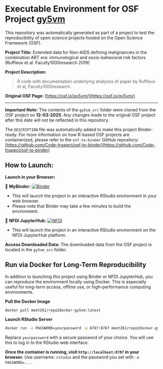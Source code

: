 # Executable Environment for OSF Project [gy5vm](https://osf.io/gy5vm/)

This repository was automatically generated as part of a project to test the reproducibility of open science projects hosted on the Open Science Framework (OSF).

**Project Title:** Extended data for Non-AIDS defining malignancies in the combination ART era: immunological and socio-behavioral risk factors (Ruffieux et al. Faculty1000research 2019)

**Project Description:**
> R code with documentation underlying analyses of paper by Ruffieux et al, Faculty1000research.

**Original OSF Page:** [https://osf.io/gy5vm/](https://osf.io/gy5vm/)

---

**Important Note:** The contents of the `gy5vm_src` folder were cloned from the OSF project on **12-03-2025**. Any changes made to the original OSF project after this date will not be reflected in this repository.

The `DESCRIPTION` file was automatically added to make this project Binder-ready. For more information on how R-based OSF projects are containerized, please refer to the `osf-to-binder` GitHub repository: [https://github.com/Code-Inspect/osf-to-binder](https://github.com/Code-Inspect/osf-to-binder)

## How to Launch:

**Launch in your Browser:**

🚀 **MyBinder:** [![Binder](https://mybinder.org/badge_logo.svg)](https://mybinder.org/v2/gh/code-inspect-binder/osf_gy5vm/HEAD?urlpath=rstudio)

   * This will launch the project in an interactive RStudio environment in your web browser.
   * Please note that Binder may take a few minutes to build the environment.

🚀 **NFDI JupyterHub:** [![NFDI](https://nfdi-jupyter.de/images/nfdi_badge.svg)](https://hub.nfdi-jupyter.de/r2d/gh/code-inspect-binder/osf_gy5vm/HEAD?urlpath=rstudio)

   * This will launch the project in an interactive RStudio environment on the NFDI JupyterHub platform.

**Access Downloaded Data:**
The downloaded data from the OSF project is located in the `gy5vm_src` folder.

## Run via Docker for Long-Term Reproducibility

In addition to launching this project using Binder or NFDI JupyterHub, you can reproduce the environment locally using Docker. This is especially useful for long-term access, offline use, or high-performance computing environments.

**Pull the Docker Image**

```bash
docker pull meet261/repo2docker-gy5vm:latest
```

**Launch RStudio Server**

```bash
docker run -e PASSWORD=yourpassword -p 8787:8787 meet261/repo2docker-gy5vm
```
Replace `yourpassword` with a secure password of your choice. You will use this to log in to the RStudio web interface.

**Once the container is running, visit `http://localhost:8787` in your browser.**
Use username: `rstudio` and the password you set with `-e PASSWORD=...`.
